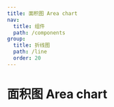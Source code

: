 ```yaml
---
title: 面积图 Area chart
nav:
  title: 组件
  path: /components
group:
  title: 折线图
  path: /line
  order: 20
---
```


# 面积图 Area chart

<code src="./.demos/area.tsx"></code>
